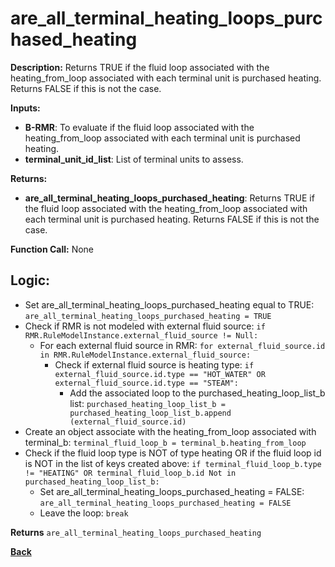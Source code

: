 # are_all_terminal_heating_loops_purchased_heating  

**Description:** Returns TRUE if the fluid loop associated with the heating_from_loop associated with each terminal unit is purchased heating. Returns FALSE if this is not the case.   

**Inputs:**  
- **B-RMR**: To evaluate if the fluid loop associated with the heating_from_loop associated with each terminal unit is purchased heating.   
- **terminal_unit_id_list**: List of terminal units to assess.  

**Returns:**  
- **are_all_terminal_heating_loops_purchased_heating**: Returns TRUE if the fluid loop associated with the heating_from_loop associated with each terminal unit is purchased heating. Returns FALSE if this is not the case.    
 
**Function Call:** None  

## Logic:   
- Set are_all_terminal_heating_loops_purchased_heating equal to TRUE: `are_all_terminal_heating_loops_purchased_heating = TRUE`  
- Check if RMR is not modeled with external fluid source: `if RMR.RuleModelInstance.external_fluid_source != Null:`  
    - For each external fluid source in RMR: `for external_fluid_source.id in RMR.RuleModelInstance.external_fluid_source:`  
        - Check if external fluid source is heating type: `if external_fluid_source.id.type == "HOT_WATER" OR external_fluid_source.id.type == "STEAM":`    
            - Add the associated loop to the purchased_heating_loop_list_b list: `purchased_heating_loop_list_b = purchased_heating_loop_list_b.append (external_fluid_source.id)`   
- Create an object associate with the heating_from_loop associated with terminal_b: `terminal_fluid_loop_b = terminal_b.heating_from_loop`  
- Check if the fluid loop type is NOT of type heating OR if the fluid loop id is NOT in the list of keys created above: `if terminal_fluid_loop_b.type != "HEATING" OR terminal_fluid_loop_b.id Not in purchased_heating_loop_list_b:`
    - Set are_all_terminal_heating_loops_purchased_heating = FALSE: `are_all_terminal_heating_loops_purchased_heating = FALSE`  
    - Leave the loop: `break`   

**Returns** `are_all_terminal_heating_loops_purchased_heating`  


**[Back](../_toc.md)**
